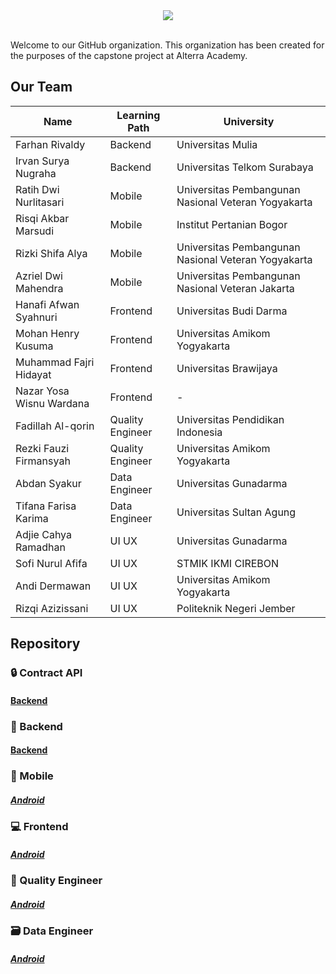 <div align="center">
<img src="https://i.pinimg.com/originals/66/1b/2a/661b2a417570e9dbb7878ed2844ab124.gif" >  
</div>

<br>



Welcome to our GitHub organization. This organization has been created for the purposes of the capstone project at Alterra Academy.
## Our Team 
  | Name                              | Learning Path | University                   |    
| ---------------------------------   | -----------   | ------------------           | 
| Farhan Rivaldy                      | Backend       |  Universitas Mulia           |
| Irvan Surya Nugraha                 | Backend       |  Universitas Telkom Surabaya |
| Ratih Dwi Nurlitasari               | Mobile       |  Universitas Pembangunan Nasional Veteran Yogyakarta |
| Risqi Akbar Marsudi                 | Mobile       |  Institut Pertanian Bogor |
| Rizki Shifa Alya                    | Mobile       |  Universitas Pembangunan Nasional Veteran Yogyakarta |
| Azriel Dwi Mahendra                 | Mobile       |  Universitas Pembangunan Nasional Veteran Jakarta |
| Hanafi Afwan Syahnuri               | Frontend       |  Universitas Budi Darma |
| Mohan Henry Kusuma                  | Frontend       |  Universitas Amikom Yogyakarta |
| Muhammad Fajri Hidayat              | Frontend       |   Universitas Brawijaya |
| Nazar Yosa Wisnu Wardana            | Frontend       |  - |
| Fadillah Al-qorin                   | Quality Engineer       |  Universitas Pendidikan Indonesia |
| Rezki Fauzi Firmansyah              | Quality Engineer       |  Universitas Amikom Yogyakarta |
| Abdan Syakur                        | Data Engineer       |  Universitas Gunadarma |
| Tifana Farisa Karima                | Data Engineer       |  Universitas Sultan Agung |
| Adjie Cahya Ramadhan                | UI UX       |  Universitas Gunadarma |
| Sofi Nurul Afifa                    | UI UX       |  STMIK IKMI CIREBON |
| Andi Dermawan                       | UI UX       |  Universitas Amikom Yogyakarta |
| Rizqi Azizissani                    | UI UX       |  Politeknik Negeri Jember |



## Repository

### 🔒 Contract API 
#### [Backend](https://github.com/blueharvest-alterra/contract-api-blueharvest)

### 🔢 Backend 
#### [Backend](https://github.com/blueharvest-alterra/go-back-end) 

### 📱 Mobile 
##### [Android](https://github.com/blueharvest-alterra/aquaculture-mobile)

### 💻 Frontend 
##### [Android](https://github.com/blueharvest-alterra/react-front-end) 

### 🔎 Quality Engineer 
##### [Android](https://github.com/blueharvest-alterra/Quality-Engginer) 

### 🗃 Data Engineer 
##### [Android](https://github.com/blueharvest-alterra/Data-Engineer)
